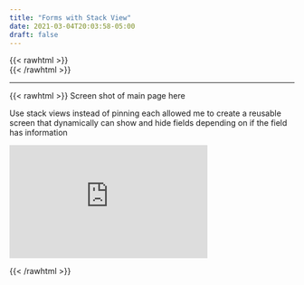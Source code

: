 ```yaml
---
title: "Forms with Stack View"
date: 2021-03-04T20:03:58-05:00
draft: false
---
```

{{< rawhtml >}}
<br />
{{< /rawhtml >}}

***

{{< rawhtml >}}
Screen shot of main page here

Use stack views instead of pinning each allowed me to create a reusable screen that dynamically can show and hide fields depending on if the field has information
<br />

<iframe width="350" height="200" src="https://www.youtube.com/embed/-haK6v6YiU8" title="YouTube video player" frameborder="0" allow="accelerometer; autoplay; clipboard-write; encrypted-media; gyroscope; picture-in-picture" allowfullscreen></iframe>

{{< /rawhtml >}}
